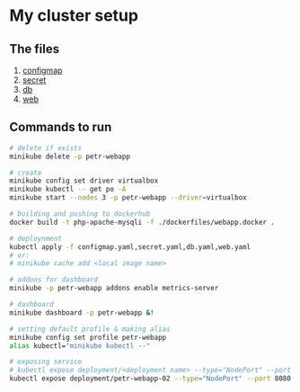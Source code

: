 # My cluster setup

## The files

1. [configmap](./configmap.yaml)
2. [secret](./secret.yaml)
3. [db](./db.yaml)
4. [web](./web.yaml)

## Commands to run

```bash
# delete if exists
minikube delete -p petr-webapp

# create
minikube config set driver virtualbox
minikube kubectl -- get po -A
minikube start --nodes 3 -p petr-webapp --driver=virtualbox

# building and pushing to dockerhub
docker build -t php-apache-mysqli -f ./dockerfiles/webapp.docker .

# deploynment
kubectl apply -f configmap.yaml,secret.yaml,db.yaml,web.yaml
# or:
# minikube cache add <local image name>

# addons for dashboard
minikube -p petr-webapp addons enable metrics-server

# dashboard
minikube dashboard -p petr-webapp &!

# setting default profile & making alias
minikube config set profile petr-webapp
alias kubectl="minikube kubectl --"

# exposing service
# kubectl expose deployment/<deployment name> --type="NodePort" --port 8080 --cluster <cluster name>
kubectl expose deployment/petr-webapp-02 --type="NodePort" --port 8080 --cluster petr-webapp
```
